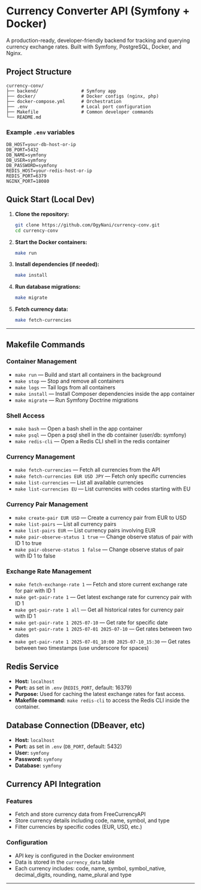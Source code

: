 # Currency Converter API (Symfony + Docker)

A production-ready, developer-friendly backend for tracking and querying currency exchange rates. Built with Symfony, PostgreSQL, Docker, and Nginx.

## Project Structure

```
currency-conv/
├── backend/                # Symfony app
├── docker/                 # Docker configs (nginx, php)
├── docker-compose.yml      # Orchestration
├── .env                    # Local port configuration
├── Makefile                # Common developer commands
└── README.md
```

### Example `.env` variables
```
DB_HOST=your-db-host-or-ip
DB_PORT=5432
DB_NAME=symfony
DB_USER=symfony
DB_PASSWORD=symfony
REDIS_HOST=your-redis-host-or-ip
REDIS_PORT=6379
NGINX_PORT=18080
```

## Quick Start (Local Dev)

1. **Clone the repository:**
   ```sh
   git clone https://github.com/OgyNani/currency-conv.git
   cd currency-conv
   ```

2. **Start the Docker containers:**
   ```sh
   make run
   ```

3. **Install dependencies (if needed):**
   ```sh
   make install
   ```

4. **Run database migrations:**
   ```sh
   make migrate
   ```

5. **Fetch currency data:**
   ```sh
   make fetch-currencies
   ```

---

## Makefile Commands

### Container Management
- `make run`      — Build and start all containers in the background
- `make stop`     — Stop and remove all containers
- `make logs`     — Tail logs from all containers
- `make install`  — Install Composer dependencies inside the app container
- `make migrate`  — Run Symfony Doctrine migrations

### Shell Access
- `make bash`     — Open a bash shell in the app container
- `make psql`     — Open a psql shell in the db container (user/db: symfony)
- `make redis-cli` — Open a Redis CLI shell in the redis container

### Currency Management
- `make fetch-currencies` — Fetch all currencies from the API
- `make fetch-currencies EUR USD JPY` — Fetch only specific currencies
- `make list-currencies` — List all available currencies
- `make list-currencies EU` — List currencies with codes starting with EU

### Currency Pair Management
- `make create-pair EUR USD` — Create a currency pair from EUR to USD
- `make list-pairs` — List all currency pairs
- `make list-pairs EUR` — List currency pairs involving EUR
- `make pair-observe-status 1 true` — Change observe status of pair with ID 1 to true
- `make pair-observe-status 1 false` — Change observe status of pair with ID 1 to false

### Exchange Rate Management
- `make fetch-exchange-rate 1` — Fetch and store current exchange rate for pair with ID 1
- `make get-pair-rate 1` — Get latest exchange rate for currency pair with ID 1
- `make get-pair-rate 1 all` — Get all historical rates for currency pair with ID 1
- `make get-pair-rate 1 2025-07-10` — Get rate for specific date
- `make get-pair-rate 1 2025-07-01 2025-07-10` — Get rates between two dates
- `make get-pair-rate 1 2025-07-01_10:00 2025-07-10_15:30` — Get rates between two timestamps (use underscore for spaces)

## Redis Service
- **Host:** `localhost`
- **Port:** as set in `.env` (`REDIS_PORT`, default: 16379)
- **Purpose:** Used for caching the latest exchange rates for fast access.
- **Makefile command:** `make redis-cli` to access the Redis CLI inside the container.

## Database Connection (DBeaver, etc)
- **Host:** `localhost`
- **Port:** as set in `.env` (`DB_PORT`, default: 5432)
- **User:** `symfony`
- **Password:** `symfony`
- **Database:** `symfony`

## Currency API Integration

### Features
- Fetch and store currency data from FreeCurrencyAPI
- Store currency details including code, name, symbol, and type
- Filter currencies by specific codes (EUR, USD, etc.)

### Configuration
- API key is configured in the Docker environment
- Data is stored in the `currency_data` table
- Each currency includes: code, name, symbol, symbol_native, decimal_digits, rounding, name_plural and type

---